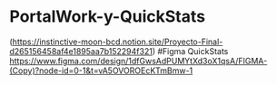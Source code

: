 # PortalWork-y-QuickStats
(https://instinctive-moon-bcd.notion.site/Proyecto-Final-d265156458af4e1895aa7b152294f321)
#Figma QuickStats
https://www.figma.com/design/1dfGwsAdPUMYtXd3oX1qsA/FIGMA-(Copy)?node-id=0-1&t=vA5OVOROEcKTmBmw-1
